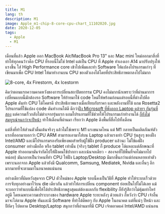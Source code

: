 ```yaml
---
title: M1
lang: th
description: M1
image: Apple_m1-chip-8-core-cpu-chart_11102020.jpg
date: 2020-12-05
tags:
  - Apple
  - M1
---
```


เดือนที่แล้ว Apple ออก MacBook Air/MacBook Pro 13" และ Mac mini ใหม่ออกมาสิ่งที่ทำให้ทุกคนว้าวคือ CPU ที่รอบนี้ไม่ใช่ Intel แต่เป็น CPU ที่ Apple ทำเองเอา A14 มาปรับปรุงให้แรงขึ้น ใส่ High Performance core เข้าไปเพิ่มและทำ Software ให้แปลงโปรแกรมเก่าๆ ที่เขียนมาเพื่อ CPU Intel ให้มาทำงานบน CPU ของตัวเองได้โดยที่ประสิทธิภาพตกลงไปไม่มาก

![8-core, 4x Firestorm, 4x Icestorm](Apple_m1-chip-8-core-cpu-chart_11102020.jpg)

คิดว่าตอนแรกความคาดหวังของการเปลี่ยนสถาปัตยกรรม CPU คงไม่มากนักเพราะว่าที่ผ่านมาการเปลี่ยนแบบนี้มักต้องรอ Software ให้ย้ายมาใช้ code ใหม่ให้พร้อมก่อนแต่รอบนี้ที่ต่างไปคือ Apple ดันทำ CPU ได้โคตรดี ประสิทธิภาพแรงเมื่อเทียบกับราคา และพลังงานที่ใช้ แถม Rosetta2 โปรแกรมที่ใช้แปลง code ดันทำงานได้ดี ดีกว่า[ฝั่ง Microsoft ที่พึ่งออก Laptop คล้ายๆ กันรุ่นที่สอง](https://www.theverge.com/2020/10/23/21526702/microsoft-surface-pro-x-2020-review-arm-windows-10-apps-features-specs-price) แต่ความเร็วกลับไม่ต่างจากรุ่นแรก แถมโปรแกรมที่ใช้ช่วยให้โปรแกรมเก่าทำงานได้ [ก็ยังไม่สมบูรณ์จนกว่าจะปีหน้า](https://www.theverge.com/2020/9/30/21495510/microsoft-windows-on-arm-x64-app-emulation) ทำให้เดือนที่ผ่านมา เรียกว่า Apple ดึงพื้นที่สื่อไปทั้งเดือน

แต่สิ่งที่ทำให้ส่วนตัวตื่นเต้นจริงๆ แล้วไม่ใช่เพราะ M1 แรงขนาดไหน แต่ M1 กลายเป็นผลิตภัณฑ์ตัวแรกที่ออกมาบอกว่า CPU ARM สามารถเอามาใส่บน Laptop แล้วแรงเท่า CPU รุ่นสูงๆ ของฝั่ง Intel/AMD และมีโปรแกรมรองรับเพียงพอสำหรับผู้ใช้ฝั่ง producer แล้วนะ ไม่ใช้แค่ฝั่ง consumer อย่างมือถือ หรือ tablet เท่านั้น (จริงๆ tablet ก็ produce ได้แหละแต่ลักษณะที่ Apple ทำออกมามันจำกัดไปให้ฝั่งคนใช้ปากกา และเน้นจอเดียว - สองจอที่ใช้พื้นที่จอไม่มากไปหน่อย) มันกลายเป็นว่าคนที่ทำ CPU ให้ฝั่ง Laptop/Desktop มีมากขึ้นกว่าแต่ก่อนหลายเท่าตัว เพราะนอกจาก Apple แล้วยังมี Qualcomm, Samsung, Mediatek, Nvida และอื่นๆ อีกมากมายที่จะตามมาในอนาคตแน่นอน

อย่างเดียวที่ผิดหวังสุดจาก CPU ตัวใหม่ของ Apple รอบนี้คงเป็นวิธีที่ Apple ทำให้ระบบเร็วด้วยการจับทุกอย่างมาไว้บน die เดียวกัน แล้วทำให้การเปลี่ยน component ย่อยเป็นไปไม่ได้เลย แม้จะบอกว่าทำแบบนี้เพื่อให้ได้ประสิทธิภาพสูงสุดแต่ต้องแลกกับ flexibility ก็ยังรู้สึกว่าไม่คุ้มเท่าไหร่อยู่ดี โดยเฉพาะความเปราะบางของ hardware Apple ระยะหลังๆ ด้วยแล้ว ก็หวังว่า CPU เจ้าอื่นมาจะไล่ตาม Apple ทันและมี Software ที่ทำได้ดีพอๆ กับ Apple ในอนาคต แต่ที่แน่ๆ ปีหน้า และปีถัดๆ ไปตลาด Desktop/Laptop สนุกกว่าที่ผ่านมาที่มี CPU เจ้าตลาดแค่ Intel/AMD แน่นอน
